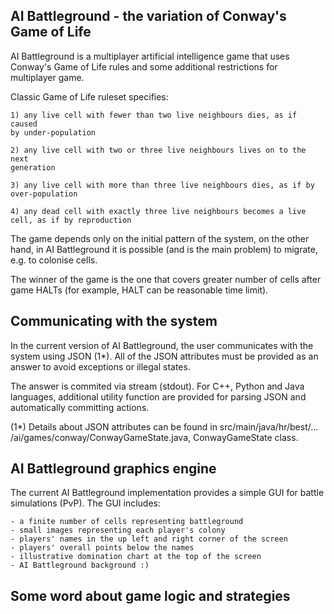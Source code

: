 AI Battleground - the variation of Conway's Game of Life
--------------------------------------------------------

AI Battleground is a multiplayer artificial intelligence game that uses Conway's
Game of Life rules and some additional restrictions for multiplayer game.

Classic Game of Life ruleset specifies:

	1) any live cell with fewer than two live neighbours dies, as if caused
	by under-population

	2) any live cell with two or three live neighbours lives on to the next
	generation

	3) any live cell with more than three live neighbours dies, as if by
	over-population

	4) any dead cell with exactly three live neighbours becomes a live
	cell, as if by reproduction

The game depends only on the initial pattern of the system, on the other hand,
in AI Battleground it is possible (and is the main problem) to migrate, e.g.
to colonise cells.

The winner of the game is the one that covers greater number of cells after
game HALTs (for example, HALT can be reasonable time limit).


Communicating with the system
-----------------------------

In the current version of AI Battleground, the user communicates with the
system using JSON (1*). All of the JSON attributes must be provided as an
answer to avoid exceptions or illegal states.

The answer is commited via stream (stdout). For C++, Python and Java
languages, additional utility function are provided for parsing JSON and
automatically committing actions.


(1*) Details about JSON attributes can be found in src/main/java/hr/best/...
/ai/games/conway/ConwayGameState.java, ConwayGameState class.


AI Battleground graphics engine
-------------------------------

The current AI Battleground implementation provides a simple GUI for battle
simulations (PvP). The GUI includes:

	- a finite number of cells representing battleground
	- small images representing each player's colony
	- players' names in the up left and right corner of the screen
	- players' overall points below the names
	- illustrative domination chart at the top of the screen
	- AI Battleground background :)


Some word about game logic and strategies
-----------------------------------------
